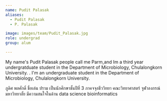 ```yaml
---
name: Pudit Palasak
aliases:
  - Pudit Palasak
  - P. Palasak

image: images/team/Pudit_Palasak.jpg
role: undergrad
group: alum

---
```


My name's Pudit Palasak people call me Parm,and Im a third year undergratduate  student in the Department of Microbiology, Chulalongkorn University.
. I'm an undergraduate student in the Department of Microbiology, Chulalongkorn University.

ภูดิศ พลศักดิ์ ชื่อเล่น ปราม เป็นนักศึกษาชั้นปีที่ 3 ภาคจจุลชีววิทยา คณะวิทยาศาสตร์ จุุฬาลงกรณ์มหาวิทยาลั้ย มีความสนใจในด้าน  data science bioinformatics
